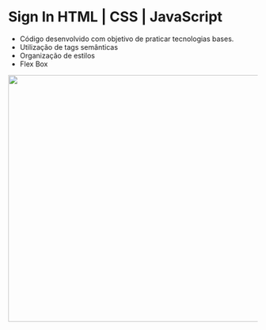 # Sign In HTML | CSS | JavaScript

- Código desenvolvido com objetivo de praticar tecnologias bases.
- Utilização de tags semânticas
- Organização de estilos
- Flex Box

<div align="center">
  <img src="https://user-images.githubusercontent.com/84761488/128203709-209cbb95-632e-4a88-b6b0-6e1444aadb8c.png" width="1080px" height="500">
</div>
